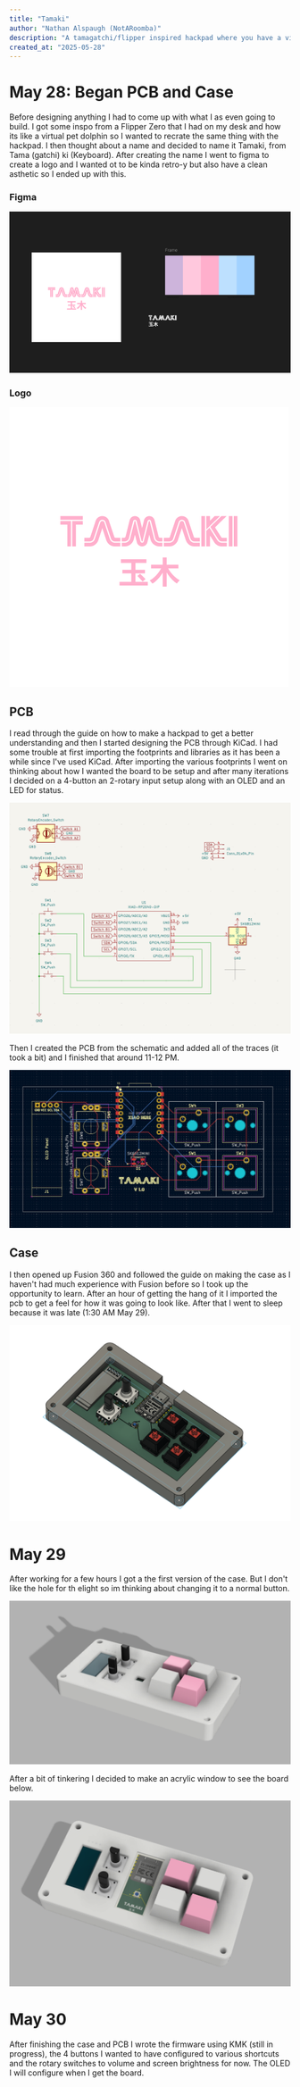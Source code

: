 ```yaml
---
title: "Tamaki"
author: "Nathan Alspaugh (NotARoomba)"
description: "A tamagatchi/flipper inspired hackpad where you have a virtual pet that you have to take care of on your desk!"
created_at: "2025-05-28"
---
```


# May 28: Began PCB and Case

Before designing anything I had to come up with what I as even going to build. I got some inspo from a Flipper Zero that I had on my desk and how its like a virtual pet dolphin so I wanted to recrate the same thing with the hackpad. I then thought about a name and decided to name it Tamaki, from Tama (gatchi) ki (Keyboard). After creating the name I went to figma to create a logo and I wanted ot to be kinda retro-y but also have a clean asthetic so I ended up with this.

### Figma

![alt text](assets/figma.png)

### Logo

![alt text](assets/logo.png)

## PCB

I read through the guide on how to make a hackpad to get a better understanding and then I started designing the PCB through KiCad. I had some trouble at first importing the footprints and libraries as it has been a while since I've used KiCad. After importing the various footprints I went on thinking about how I wanted the board to be setup and after many iterations I decided on a 4-button an 2-rotary input setup along with an OLED and an LED for status.

![alt text](assets/schematic.png)

Then I created the PCB from the schematic and added all of the traces (it took a bit) and I finished that around 11-12 PM.

![alt text](assets/pcb.png)

## Case

I then opened up Fusion 360 and followed the guide on making the case as I haven't had much experience with Fusion before so I took up the opportunity to learn. After an hour of getting the hang of it I imported the pcb to get a feel for how it was going to look like. After that I went to sleep because it was late (1:30 AM May 29).

![alt text](assets/fusion.png)

# May 29

After working for a few hours I got a the first version of the case. But I don't like the hole for th elight so im thinking about changing it to a normal button.

![alt text](assets/rendered.png)

After a bit of tinkering I decided to make an acrylic window to see the board below.

![alt text](assets/windowed.png)

# May 30

After finishing the case and PCB I wrote the firmware using KMK (still in progress), the 4 buttons I wanted to have configured to various shortcuts and the rotary switches to volume and screen brightness for now. The OLED I will configure when I get the board.

